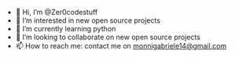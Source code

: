 - 👋 Hi, I’m @Zer0codestuff
- 👀 I’m interested in new open source projects
- 🌱 I’m currently learning python
- 💞️ I’m looking to collaborate on new open source projects
- 📫 How to reach me: contact me on monnigabriele14@gmail.com

<!---
Zer0codestuff/Zer0codestuff is a ✨ special ✨ repository because its `README.md` (this file) appears on your GitHub profile.
You can click the Preview link to take a look at your changes.
--->
